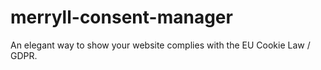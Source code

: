 # merryll-consent-manager
An elegant way to show your website complies with the EU Cookie Law / GDPR.
